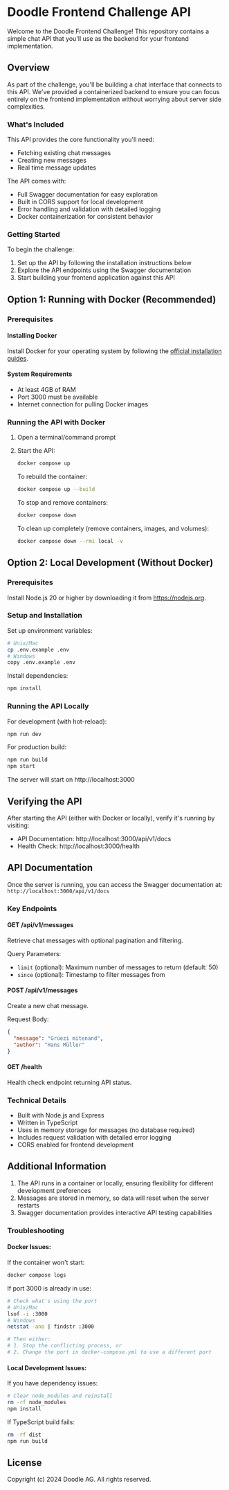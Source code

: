 # Doodle Frontend Challenge API

Welcome to the Doodle Frontend Challenge! This repository contains a simple chat API that you'll use as the backend for your frontend implementation.

## Overview

As part of the challenge, you'll be building a chat interface that connects to this API. We've provided a containerized backend to ensure you can focus entirely on the frontend implementation without worrying about server side complexities.

### What's Included

This API provides the core functionality you'll need:

- Fetching existing chat messages
- Creating new messages
- Real time message updates

The API comes with:

- Full Swagger documentation for easy exploration
- Built in CORS support for local development
- Error handling and validation with detailed logging
- Docker containerization for consistent behavior

### Getting Started

To begin the challenge:

1. Set up the API by following the installation instructions below
2. Explore the API endpoints using the Swagger documentation
3. Start building your frontend application against this API

## Option 1: Running with Docker (Recommended)

### Prerequisites

#### Installing Docker

Install Docker for your operating system by following the [official installation guides](https://docs.docker.com/).

#### System Requirements

- At least 4GB of RAM
- Port 3000 must be available
- Internet connection for pulling Docker images

### Running the API with Docker

1. Open a terminal/command prompt

2. Start the API:
   ```bash
   docker compose up
   ```

   To rebuild the container:
   ```bash
   docker compose up --build
   ```

   To stop and remove containers:
   ```bash
   docker compose down
   ```

   To clean up completely (remove containers, images, and volumes):
   ```bash
   docker compose down --rmi local -v
   ```

## Option 2: Local Development (Without Docker)

### Prerequisites

Install Node.js 20 or higher by downloading it from https://nodejs.org.

### Setup and Installation

Set up environment variables:
```bash
# Unix/Mac
cp .env.example .env
# Windows
copy .env.example .env
```

Install dependencies:
```bash
npm install
```

### Running the API Locally

For development (with hot-reload):
```bash
npm run dev
```

For production build:
```bash
npm run build
npm start
```

The server will start on http://localhost:3000

## Verifying the API

After starting the API (either with Docker or locally), verify it's running by visiting:
- API Documentation: http://localhost:3000/api/v1/docs
- Health Check: http://localhost:3000/health

## API Documentation

Once the server is running, you can access the Swagger documentation at:
`http://localhost:3000/api/v1/docs`

### Key Endpoints

#### GET /api/v1/messages

Retrieve chat messages with optional pagination and filtering.

Query Parameters:
- `limit` (optional): Maximum number of messages to return (default: 50)
- `since` (optional): Timestamp to filter messages from

#### POST /api/v1/messages

Create a new chat message.

Request Body:
```json
{
  "message": "Grüezi mitenand",
  "author": "Hans Müller"
}
```

#### GET /health

Health check endpoint returning API status.

### Technical Details

- Built with Node.js and Express
- Written in TypeScript
- Uses in memory storage for messages (no database required)
- Includes request validation with detailed error logging
- CORS enabled for frontend development

## Additional Information

1. The API runs in a container or locally, ensuring flexibility for different development preferences
2. Messages are stored in memory, so data will reset when the server restarts
3. Swagger documentation provides interactive API testing capabilities

### Troubleshooting

#### Docker Issues:

If the container won't start:
```bash
docker compose logs
```

If port 3000 is already in use:
```bash
# Check what's using the port
# Unix/Mac
lsof -i :3000
# Windows
netstat -ano | findstr :3000

# Then either:
# 1. Stop the conflicting process, or
# 2. Change the port in docker-compose.yml to use a different port
```

#### Local Development Issues:

If you have dependency issues:
```bash
# Clear node_modules and reinstall
rm -rf node_modules
npm install
```

If TypeScript build fails:
```bash
rm -rf dist
npm run build
```

## License

Copyright (c) 2024 Doodle AG. All rights reserved.
